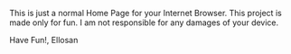 This is just a normal Home Page for your Internet Browser.
This project is made only for fun.
I am not responsible for any damages of your device.

Have Fun!,
Ellosan
